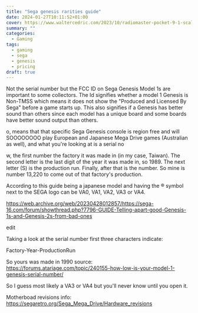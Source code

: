 ```yaml
---
title: "Sega genesis rarities guide"
date: 2024-01-27T10:11:52+01:00
cover: https://www.waltercedric.com/2023/10/radiomaster-pocket-9-1-scaled.webp
summary: ""
categories:
  - Gaming
tags:
  - gaming
  - sega
  - genesis
  - pricing
draft: true
---
```




Not the serial number but the FCC ID on Sega Genesis Model 1s are important to some collectors. The Id signifies whether a model 1 Genesis is Non-TMSS which means it does not show the "Produced and Licensed By Sega" before a game starts up. This also signifies if a Genesis has better sound than others since each model has a unique board and some boards have better sound output than others.

o, means that that specific Sega Genesis console is region free and will SOOOOOOOO play European and Japanese Mega Drive games (Australian as well), and what you're looking at is a serial no



w, the first number the factory it was made in (in my case, Taiwan). The second letter is the last digit of the year it was made in, so 1989. The next letter (S) is the production run. Finally, after that is the number. So mine is number 13,220 to come out of that factory's production.

According to this guide being a japanese model and having the ® symbol next to the SEGA logo can be VA0, VA1, VA2, VA3 or VA4.

https://web.archive.org/web/20230428012857/https://sega-16.com/forum/showthread.php?7796-GUIDE-Telling-apart-good-Genesis-1s-and-Genesis-2s-from-bad-ones

edit

Taking a look at the serial number first three characters indicate:

Factory-Year-ProductionRun

So yours was made in 1990 source: https://forums.atariage.com/topic/240155-how-low-is-your-model-1-genesis-serial-number/

So I guess most likely a VA3 or VA4 but you'll never know until you open it.

Motherboad revisions info: https://segaretro.org/Sega_Mega_Drive/Hardware_revisions
